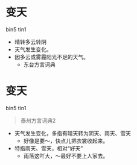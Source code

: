 # 变天
bin5 tin1
+ 晴转多云转阴
+ 天气发生变化。
+ 因多云或雾霾阳光不足的天气。
  * 东台方言词典

# 变天
bin5 tin1
> 泰州方言词典2
- 天气发生变化，多指有晴天转为阴天、雨天、雪天
  - 好像是要～，快点儿把衣裳收起来。
- 特指雨天、雪天，相对“好天”
  - 雨落这吖大，～最好不要上人家去。
